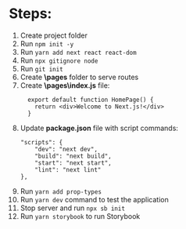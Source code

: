 # Steps:
1. Create project folder
2. Run `npm init -y`
3. Run `yarn add next react react-dom`
4. Run `npx gitignore node`
5. Run `git init`
6. Create **\pages** folder to serve routes
7. Create **\pages\index.js** file:
    ```
      export default function HomePage() {
        return <div>Welcome to Next.js!</div>
      }
    ```
8. Update **package.json** file with script commands:
    ```
    "scripts": {
        "dev": "next dev",
        "build": "next build",
        "start": "next start",
        "lint": "next lint"
    },
    ```
9. Run `yarn add prop-types`
10. Run `yarn dev` command to test the application
11. Stop server and run `npx sb init`
12. Run `yarn storybook` to run Storybook 
